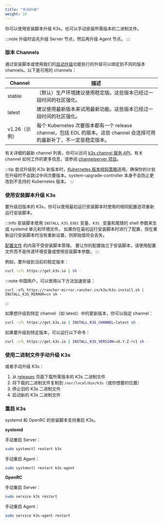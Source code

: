 ```yaml
---
title: "手动升级"
weight: 10
---
```


你可以使用安装脚本升级 K3s，也可以手动安装所需版本的二进制文件。

:::note
升级时会先升级 Server 节点，然后再升级 Agent 节点。
:::

### 版本 Channels

通过安装脚本或使用我们的[自动升级](automated.md)功能执行的升级可以绑定到不同的版本 channels。以下是可用的 channels：

| Channel | 描述 |
|----------------|---------|
| stable | （默认）生产环境建议使用稳定版。这些版本已经过一段时间的社区强化。 |
| latest | 建议使用最新版本来试用最新功能。这些版本已经过一段时间的社区强化。 |
| v1.26（示例） | 每个 Kubernetes 次要版本都有一个 release channel，包括 EOL 的版本。这些 channel 会选择可用的最新补丁，不一定是稳定版本。 |

有关详细的最新 channel 列表，你可以访问 [k3s channel 服务 API](https://update.k3s.io/v1-release/channels)。有关 channel 如何工作的更多信息，请参阅 [channelserver 项目](https://github.com/rancher/channelserver)。

:::tip
尝试升级到 K3s 新版本时，[Kubernetes 版本倾斜策略](https://kubernetes.io/docs/setup/release/version-skew-policy/)适用。确保你的计划在升级时不会跳过中间次要版本。system-upgrade-controller 本身不会防止更改到不支持的 Kubernetes 版本。
:::

### 使用安装脚本升级 K3s

要升级旧版本的 K3s，你可以使用最初运行安装脚本时使用的相同配置选项重新运行安装脚本。

:::info
安装脚本使用 `INSTALL_K3S_EXEC` 变量、`K3S_` 变量和尾随的 shell 参数来生成 systemd 单元和环境文件。
如果你在最初运行安装脚本时进行了配置，但在重新运行安装脚本时没有重新设置，则原始值将会丢失。

[配置文件](../installation/configuration.md#配置文件) 的内容不受安装脚本管理。
要让你的配置独立于安装脚本，请使用配置文件而不是传递环境变量或使用安装脚本参数。
:::

例如，要升级到当前的稳定版本：

```sh
curl -sfL https://get.k3s.io | sh -
```

:::note
中国用户，可以使用以下方法加速安装：
```
curl -sfL https://rancher-mirror.rancher.cn/k3s/k3s-install.sh | INSTALL_K3S_MIRROR=cn sh -
```
:::

如果想升级到特定 channel（如 latest）中的更新版本，你可以指定 channel：
```sh
curl -sfL https://get.k3s.io | INSTALL_K3S_CHANNEL=latest sh -
```

如果要升级到特定版本，可以运行以下命令：

```sh
curl -sfL https://get.k3s.io | INSTALL_K3S_VERSION=vX.Y.Z-rc1 sh -
```

### 使用二进制文件手动升级 K3s

或者手动升级 K3s：

1. 从 [releases](https://github.com/k3s-io/k3s/releases) 页面下载所需版本的 K3s 二进制文件
2. 将下载的二进制文件复制到 `/usr/local/bin/k3s`（或你想要的位置）
3. 停止旧的 K3s 二进制文件
4. 启动新的 K3s 二进制文件

### 重启 K3s

systemd 和 OpenRC 的安装脚本支持重启 K3s。

**systemd**

手动重启 Server：
```sh
sudo systemctl restart k3s
```

手动重启 Agent：
```sh
sudo systemctl restart k3s-agent
```

**OpenRC**

手动重启 Server：
```sh
sudo service k3s restart
```

手动重启 Agent：
```sh
sudo service k3s-agent restart
```
